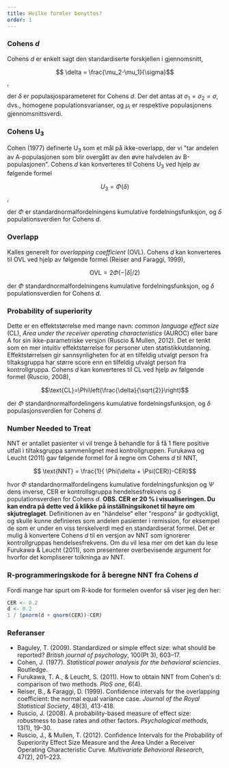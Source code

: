 ```yaml
---
title: Hvilke formler benyttes?
order: 1
---
```


### Cohens *d*
Cohens *d* er enkelt sagt den standardiserte forskjellen i gjennomsnitt,

$$ \delta = \frac{\mu_2-\mu_1}{\sigma}$$,

der $\delta$ er populasjosparameteret for Cohens *d*. Der det antas at $\sigma_1=\sigma_2=\sigma$, dvs., homogene populationsvarianser, og $\mu_i$ er respektive populasjonens gjennomsnittsverdi.

### Cohens U<sub>3</sub>
Cohen (1977) definerte U<sub>3</sub> som et mål på ikke-overlapp, der vi "tar andelen av A-populasjonen som blir overgått av den øvre halvdelen av Β-populasjonen". Cohens *d* kan konverteres til Cohens U<sub>3</sub> ved hjelp av følgende formel

$$U_3 = \Phi(\delta)$$,

der $\Phi$ er standardnormalfordelningens kumulative fordelningsfunksjon, og $\delta$ populationsverdien for Cohens <em>d</em>.

### Overlapp
Kalles generelt for *overlapping coefficient* (OVL). Cohens <em>d</em> kan konverteres til OVL ved hjelp av følgende formel (Reiser and Faraggi, 1999),

$$\text{OVL}=2\Phi(-|\delta|/2) $$

der $\Phi$ standardnormalfordelningens kumulative fordelningsfunksjon, og $\delta$ populationsverdien for Cohens <em>d</em>.

### Probability of superiority
Dette er en effektstørrelse med mange navn: *common language effect size* (CL), *Area under the receiver operating characteristics* (AUROC) eller bare A for sin ikke-parametriske versjon (Ruscio & Mullen, 2012). Det er tenkt som en mer intuitiv effektstørrelse for personer uten statistikkutdanning. Effektstørrelsen gir sannsynligheten for at en tilfeldig utvalgt person fra tiltaksgruppa har større score enn en tilfeldig utvalgt person fra kontrollgruppa. Cohens *d* kan konverteres til CL ved hjelp av følgende formel (Ruscio, 2008),

$$\text{CL}=\Phi\left(\frac{\delta}{\sqrt{2}}\right)$$

der $\Phi$ standardnormalfordelingens kumulative fordelningsfunksjon, og $\delta$ populasjonsverdien for Cohens <em>d</em>.

### Number Needed to Treat
NNT er antallet pasienter vi vil trenge å behandle for å få 1 flere positive utfall i tiltaksgruppa sammenlignet med kontrollgruppen. Furukawa og Leucht (2011) gav følgende formel for å regne om Cohens *d* til NNT,

$$ \text{NNT} = \frac{1}{  \Phi(\delta + \Psi(CER))-CER}$$

hvor $\Phi$ standardnormalfordelingens kumulative fordelningsfunksjon og $\Psi$ dens inverse, CER er kontrollsgruppa hendelsesfrekvens og $\delta$ populationsverdien for Cohens *d*. **OBS. CER er 20 % i visualiseringen. Du kan endra på dette ved å klikke på inställningsikonet til høyre om skjutreglaget**. Definitionen av en "händelse" eller "respons" är godtyckligt, og skulle kunne definieres som andelen pasienter i remission, for eksempel de som er under en viss terskelverdi med en standardiserat formel. Det er mulig å konvertere Cohens *d* til en versjon av NNT som ignorerer kontrollgruppas hendelsesfrekvens. Om du vil lesa mer om det kan du lese Furukawa & Leucht (2011), som presenterer overbevisende argument for hvorfor det kompliserer tolkninga av NNT.

### R-programmeringskode for å beregne NNT fra Cohens *d*
Fordi mange har spurt om R-kode for formelen ovenfor så viser jeg den her:

```r
CER <- 0.2
d <- 0.2
1 / (pnorm(d + qnorm(CER))-CER)
```

### Referanser

* Baguley, T. (2009). Standardized or simple effect size: what should be reported? *British journal of psychology*, 100(Pt 3), 603–17.
* Cohen, J. (1977). *Statistical power analysis for the behavioral sciencies*. Routledge.
* Furukawa, T. A., & Leucht, S. (2011). How to obtain NNT from Cohen's d: comparison of two methods. *PloS one*, 6(4).
* Reiser, B., & Faraggi, D. (1999). Confidence intervals for the overlapping coefficient: the normal equal variance case. *Journal of the Royal Statistical Society*, 48(3), 413-418.
* Ruscio, J. (2008). A probability-based measure of effect size: robustness to base rates and other factors. *Psychological methods*, 13(1), 19–30.
* Ruscio, J., & Mullen, T. (2012). Confidence Intervals for the Probability of Superiority Effect Size Measure and the Area Under a Receiver Operating Characteristic Curve. *Multivariate Behavioral Research*, 47(2), 201–223.
